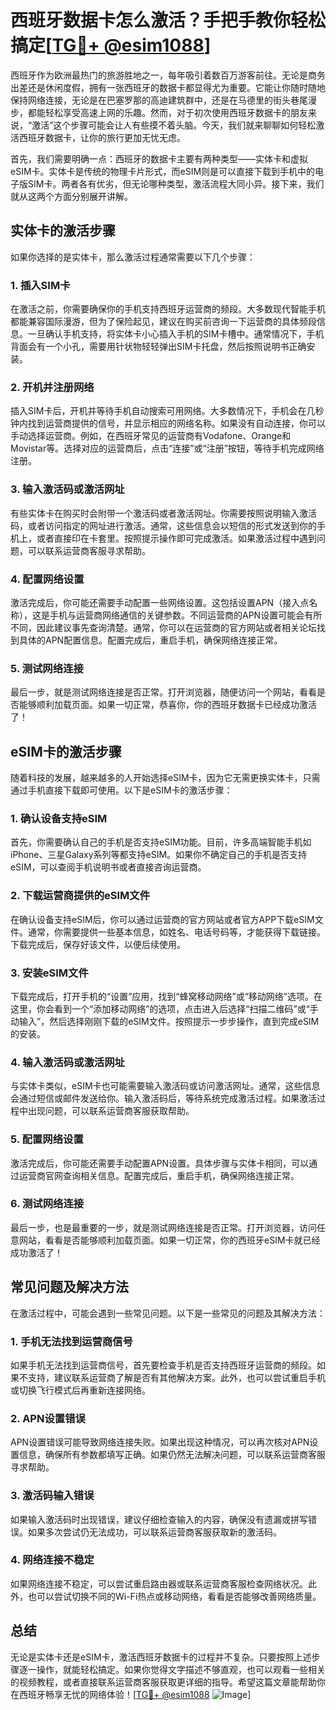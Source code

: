 # 西班牙数据卡怎么激活？手把手教你轻松搞定[[TG💪+ @esim1088](https://t.me/s/esim1088)]

西班牙作为欧洲最热门的旅游胜地之一，每年吸引着数百万游客前往。无论是商务出差还是休闲度假，拥有一张西班牙的数据卡都显得尤为重要。它能让你随时随地保持网络连接，无论是在巴塞罗那的高迪建筑群中，还是在马德里的街头巷尾漫步，都能轻松享受高速上网的乐趣。然而，对于初次使用西班牙数据卡的朋友来说，“激活”这个步骤可能会让人有些摸不着头脑。今天，我们就来聊聊如何轻松激活西班牙数据卡，让你的旅行更加无忧无虑。

首先，我们需要明确一点：西班牙的数据卡主要有两种类型——实体卡和虚拟eSIM卡。实体卡是传统的物理卡片形式，而eSIM则是可以直接下载到手机中的电子版SIM卡。两者各有优劣，但无论哪种类型，激活流程大同小异。接下来，我们就从这两个方面分别展开讲解。

## 实体卡的激活步骤

如果你选择的是实体卡，那么激活过程通常需要以下几个步骤：

### 1. 插入SIM卡
在激活之前，你需要确保你的手机支持西班牙运营商的频段。大多数现代智能手机都能兼容国际漫游，但为了保险起见，建议在购买前咨询一下运营商的具体频段信息。一旦确认手机支持，将实体卡小心插入手机的SIM卡槽中。通常情况下，手机背面会有一个小孔，需要用针状物轻轻弹出SIM卡托盘，然后按照说明书正确安装。

### 2. 开机并注册网络
插入SIM卡后，开机并等待手机自动搜索可用网络。大多数情况下，手机会在几秒钟内找到运营商提供的信号，并显示相应的网络名称。如果没有自动连接，你可以手动选择运营商。例如，在西班牙常见的运营商有Vodafone、Orange和Movistar等。选择对应的运营商后，点击“连接”或“注册”按钮，等待手机完成网络注册。

### 3. 输入激活码或激活网址
有些实体卡在购买时会附带一个激活码或者激活网址。你需要按照说明输入激活码，或者访问指定的网址进行激活。通常，这些信息会以短信的形式发送到你的手机上，或者直接印在卡套里。按照提示操作即可完成激活。如果激活过程中遇到问题，可以联系运营商客服寻求帮助。

### 4. 配置网络设置
激活完成后，你可能还需要手动配置一些网络设置。这包括设置APN（接入点名称），这是手机与运营商网络通信的关键参数。不同运营商的APN设置可能会有所不同，因此建议事先查询清楚。通常，你可以在运营商的官方网站或者相关论坛找到具体的APN配置信息。配置完成后，重启手机，确保网络连接正常。

### 5. 测试网络连接
最后一步，就是测试网络连接是否正常。打开浏览器，随便访问一个网站，看看是否能够顺利加载页面。如果一切正常，恭喜你，你的西班牙数据卡已经成功激活了！

## eSIM卡的激活步骤

随着科技的发展，越来越多的人开始选择eSIM卡，因为它无需更换实体卡，只需通过手机直接下载即可使用。以下是eSIM卡的激活步骤：

### 1. 确认设备支持eSIM
首先，你需要确认自己的手机是否支持eSIM功能。目前，许多高端智能手机如iPhone、三星Galaxy系列等都支持eSIM。如果你不确定自己的手机是否支持eSIM，可以查阅手机说明书或者直接咨询运营商。

### 2. 下载运营商提供的eSIM文件
在确认设备支持eSIM后，你可以通过运营商的官方网站或者官方APP下载eSIM文件。通常，你需要提供一些基本信息，如姓名、电话号码等，才能获得下载链接。下载完成后，保存好该文件，以便后续使用。

### 3. 安装eSIM文件
下载完成后，打开手机的“设置”应用，找到“蜂窝移动网络”或“移动网络”选项。在这里，你会看到一个“添加移动网络”的选项，点击进入后选择“扫描二维码”或“手动输入”，然后选择刚刚下载的eSIM文件。按照提示一步步操作，直到完成eSIM的安装。

### 4. 输入激活码或激活网址
与实体卡类似，eSIM卡也可能需要输入激活码或访问激活网址。通常，这些信息会通过短信或邮件发送给你。输入激活码后，等待系统完成激活过程。如果激活过程中出现问题，可以联系运营商客服获取帮助。

### 5. 配置网络设置
激活完成后，你可能还需要手动配置APN设置。具体步骤与实体卡相同，可以通过运营商官网查询相关信息。配置完成后，重启手机，确保网络连接正常。

### 6. 测试网络连接
最后一步，也是最重要的一步，就是测试网络连接是否正常。打开浏览器，访问任意网站，看看是否能够顺利加载页面。如果一切正常，你的西班牙eSIM卡就已经成功激活了！

## 常见问题及解决方法

在激活过程中，可能会遇到一些常见问题。以下是一些常见的问题及其解决方法：

### 1. 手机无法找到运营商信号
如果手机无法找到运营商信号，首先要检查手机是否支持西班牙运营商的频段。如果不支持，建议联系运营商了解是否有其他解决方案。此外，也可以尝试重启手机或切换飞行模式后再重新连接网络。

### 2. APN设置错误
APN设置错误可能导致网络连接失败。如果出现这种情况，可以再次核对APN设置信息，确保所有参数都填写正确。如果仍然无法解决问题，可以联系运营商客服寻求帮助。

### 3. 激活码输入错误
如果输入激活码时出现错误，建议仔细检查输入的内容，确保没有遗漏或拼写错误。如果多次尝试仍无法成功，可以联系运营商客服获取新的激活码。

### 4. 网络连接不稳定
如果网络连接不稳定，可以尝试重启路由器或联系运营商客服检查网络状况。此外，也可以尝试切换不同的Wi-Fi热点或移动网络，看看是否能够改善网络质量。

## 总结

无论是实体卡还是eSIM卡，激活西班牙数据卡的过程并不复杂。只要按照上述步骤逐一操作，就能轻松搞定。如果你觉得文字描述不够直观，也可以观看一些相关的视频教程，或者直接联系运营商客服获取更详细的指导。希望这篇文章能帮助你在西班牙畅享无忧的网络体验！[[TG💪+ @esim1088](https://t.me/s/esim1088) ![Image](https://i.postimg.cc/4NQfJmqS/Snipaste-2025-05-13-00-14-12.png)]